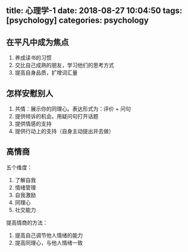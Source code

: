 title: 心理学-1
date: 2018-08-27 10:04:50
tags: [psychology]
categories: psychology
---
## 在平凡中成为焦点
1. 养成读书的习惯
2. 交比自己成熟的朋友，学习他们的思考方式
3. 提高自身品质，扩增词汇量

## 怎样安慰别人
1. 共情：展示你的同理心。表达形式为：评价 +  问句
2. 提供倾诉的机会。用疑问句打开话题
3. 提供情感的支持
4. 提供行动上的支持（自身主动提出并去做）

## 高情商
五个维度：
1. 了解自我
2. 情绪管理
3. 自我激励
4. 同理心
5. 社交能力

提高情商的方法：
1. 提高自己调节他人情绪的能力
2. 提高同理心，与他人情绪一致